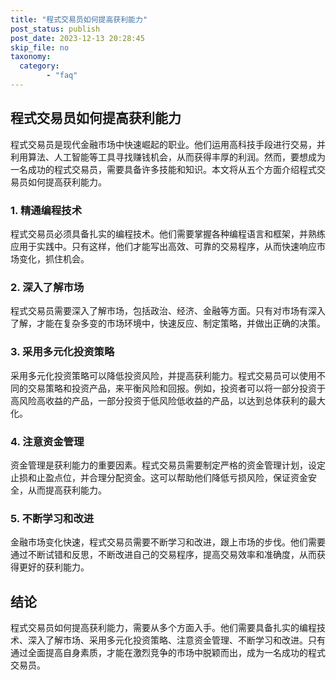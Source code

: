 ```yaml
---
title: "程式交易员如何提高获利能力"
post_status: publish
post_date: 2023-12-13 20:28:45
skip_file: no
taxonomy:
  category:
        - "faq"
---
```


## 程式交易员如何提高获利能力

程式交易员是现代金融市场中快速崛起的职业。他们运用高科技手段进行交易，并利用算法、人工智能等工具寻找赚钱机会，从而获得丰厚的利润。然而，要想成为一名成功的程式交易员，需要具备许多技能和知识。本文将从五个方面介绍程式交易员如何提高获利能力。

### 1. 精通编程技术

程式交易员必须具备扎实的编程技术。他们需要掌握各种编程语言和框架，并熟练应用于实践中。只有这样，他们才能写出高效、可靠的交易程序，从而快速响应市场变化，抓住机会。

### 2. 深入了解市场

程式交易员需要深入了解市场，包括政治、经济、金融等方面。只有对市场有深入了解，才能在复杂多变的市场环境中，快速反应、制定策略，并做出正确的决策。

### 3. 采用多元化投资策略

采用多元化投资策略可以降低投资风险，并提高获利能力。程式交易员可以使用不同的交易策略和投资产品，来平衡风险和回报。例如，投资者可以将一部分投资于高风险高收益的产品，一部分投资于低风险低收益的产品，以达到总体获利的最大化。

### 4. 注意资金管理

资金管理是获利能力的重要因素。程式交易员需要制定严格的资金管理计划，设定止损和止盈点位，并合理分配资金。这可以帮助他们降低亏损风险，保证资金安全，从而提高获利能力。

### 5. 不断学习和改进

金融市场变化快速，程式交易员需要不断学习和改进，跟上市场的步伐。他们需要通过不断试错和反思，不断改进自己的交易程序，提高交易效率和准确度，从而获得更好的获利能力。

## 结论

程式交易员如何提高获利能力，需要从多个方面入手。他们需要具备扎实的编程技术、深入了解市场、采用多元化投资策略、注意资金管理、不断学习和改进。只有通过全面提高自身素质，才能在激烈竞争的市场中脱颖而出，成为一名成功的程式交易员。
